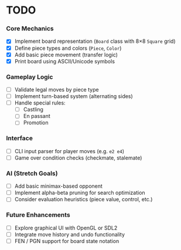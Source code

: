 # TODO

### Core Mechanics
- [x] Implement board representation (`Board` class with 8×8 `Square` grid)
- [x] Define piece types and colors (`Piece`, `Color`)
- [x] Add basic piece movement (transfer logic)
- [x] Print board using ASCII/Unicode symbols

### Gameplay Logic
- [ ] Validate legal moves by piece type
- [ ] Implement turn-based system (alternating sides)
- [ ] Handle special rules:
    - [ ] Castling
    - [ ] En passant
    - [ ] Promotion

### Interface
- [ ] CLI input parser for player moves (e.g. `e2 e4`)
- [ ] Game over condition checks (checkmate, stalemate)

### AI (Stretch Goals)
- [ ] Add basic minimax-based opponent
- [ ] Implement alpha-beta pruning for search optimization
- [ ] Consider evaluation heuristics (piece value, control, etc.)

### Future Enhancements
- [ ] Explore graphical UI with OpenGL or SDL2
- [ ] Integrate move history and undo functionality
- [ ] FEN / PGN support for board state notation

